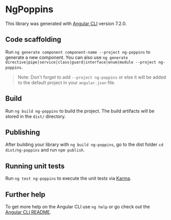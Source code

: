 # NgPoppins

This library was generated with [Angular CLI](https://github.com/angular/angular-cli) version 7.2.0.

## Code scaffolding

Run `ng generate component component-name --project ng-poppins` to generate a new component. You can also use `ng generate directive|pipe|service|class|guard|interface|enum|module --project ng-poppins`.
> Note: Don't forget to add `--project ng-poppins` or else it will be added to the default project in your `angular.json` file. 

## Build

Run `ng build ng-poppins` to build the project. The build artifacts will be stored in the `dist/` directory.

## Publishing

After building your library with `ng build ng-poppins`, go to the dist folder `cd dist/ng-poppins` and run `npm publish`.

## Running unit tests

Run `ng test ng-poppins` to execute the unit tests via [Karma](https://karma-runner.github.io).

## Further help

To get more help on the Angular CLI use `ng help` or go check out the [Angular CLI README](https://github.com/angular/angular-cli/blob/master/README.md).

